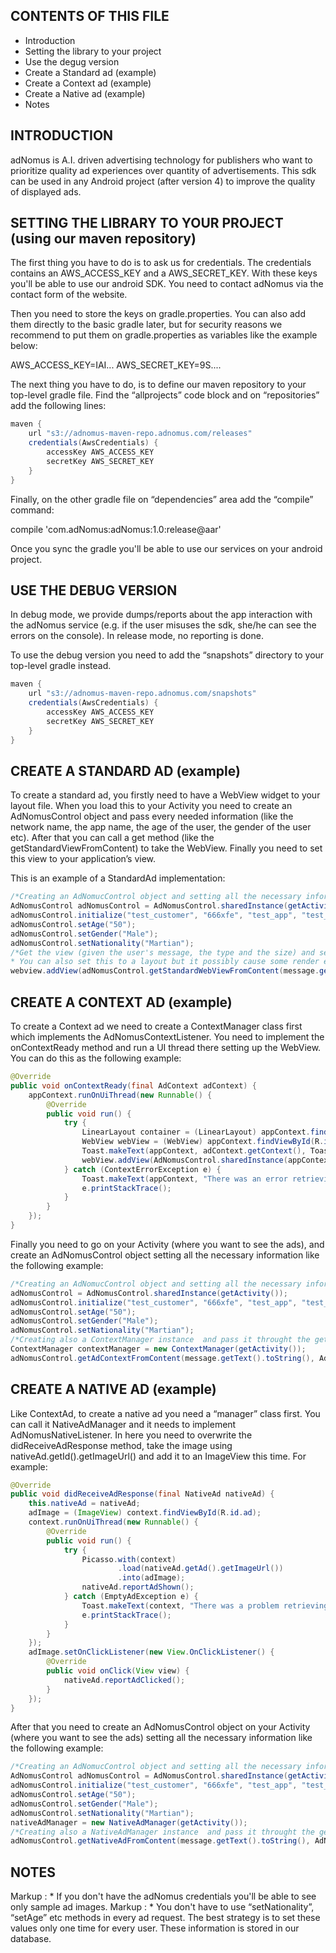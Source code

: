 CONTENTS OF THIS FILE
---------------------
   
 * Introduction
 * Setting the library to your project
 * Use the degug version
 * Create a Standard ad (example)
 * Create a Context ad (example)
 * Create a Native ad (example)
 * Notes
 

INTRODUCTION
------------

adNomus is A.I. driven advertising technology for publishers who want to prioritize quality ad experiences over quantity of advertisements. This sdk can be used in any Android project (after version 4) to improve the quality of displayed ads. 

SETTING THE LIBRARY TO YOUR PROJECT (using our maven repository)
------------

The first thing you have to do is to ask us for credentials. The credentials contains an AWS_ACCESS_KEY and a AWS_SECRET_KEY. With these keys you'll be able to use our android SDK. 
You need to contact adNomus via the contact form of the website.

Then you need to store the keys on gradle.properties. You can also add them directly to the basic gradle later, but for security reasons we recommend to put them on gradle.properties as variables like the example below: 

AWS_ACCESS_KEY=IAI...
AWS_SECRET_KEY=9S....

The next thing you have to do, is to define our maven repository to your top-level gradle file. Find the “allprojects” code block and on “repositories” add the following lines:

```java
maven {
    url "s3://adnomus-maven-repo.adnomus.com/releases"
    credentials(AwsCredentials) {
        accessKey AWS_ACCESS_KEY
        secretKey AWS_SECRET_KEY
    }
}
```

Finally, on the other gradle file on “dependencies” area add the “compile” command: 

compile 'com.adNomus:adNomus:1.0:release@aar'

Once you sync the gradle you'll be able to use our services on your android project. 



USE THE DEBUG VERSION
------------
In debug mode, we provide dumps/reports about the app interaction with the adNomus service (e.g. if the user 
misuses the sdk,  she/he can see the errors on the console). In release mode, no reporting is done. 

To use the debug version you need to add the “snapshots” directory to your top-level gradle instead.

```java
maven {
    url "s3://adnomus-maven-repo.adnomus.com/snapshots"
    credentials(AwsCredentials) {
        accessKey AWS_ACCESS_KEY
        secretKey AWS_SECRET_KEY
    }
}
```


CREATE A STANDARD AD (example)
------------

To create a standard ad, you firstly need to have a WebView widget to your layout file. When you load this to your Activity you need to create an AdNomusControl object and pass every needed information (like the network name, the app name, the age of the user, the gender of the user etc). After that you can call a get method (like the getStandardViewFromContent) to take the WebView. Finally you need to set this view to your application’s view. 

This is an example of a StandardAd implementation: 

```java
/*Creating an AdNomucControl object and setting all the necessary informations to it. */
AdNomusControl adNomusControl = AdNomusControl.sharedInstance(getActivity());
adNomusControl.initialize("test_customer", "666xfe", "test_app", "test_user");
adNomusControl.setAge("50");
adNomusControl.setGender("Male");
adNomusControl.setNationality("Martian");
/*Get the view (given the user's message, the type and the size) and set it to the webview.
* You can also set this to a layout but it possibly cause some render errors*/
webview.addView(adNomusControl.getStandardWebViewFromContent(message.getText().toString(), AdNomusControl.AdType.standard, AdNomusControl.AdSize.size_300x250));
```

CREATE A CONTEXT AD (example)
------------

To create a Context ad we need to create a ContextManager class first which implements the AdNomusContextListener. You need to implement the onContextReady method and run a UI thread there setting up the WebView. You can do this as the following example: 

```java
@Override
public void onContextReady(final AdContext adContext) {
    appContext.runOnUiThread(new Runnable() {
        @Override
        public void run() {
            try {
                LinearLayout container = (LinearLayout) appContext.findViewById(R.id.container);
                WebView webView = (WebView) appContext.findViewById(R.id.webview);
                Toast.makeText(appContext, adContext.getContext(), Toast.LENGTH_SHORT);
                webView.addView(AdNomusControl.sharedInstance(appContext).getStandardWebViewFromContext(adContext.getContext(), AdNomusControl.AdType.standard, AdNomusControl.AdSize.size_300x250));
            } catch (ContextErrorException e) {
                Toast.makeText(appContext, "There was an error retrieving the context", Toast.LENGTH_SHORT);
                e.printStackTrace();
            }
        }
    });
}
```
Finally you need to go on your Activity (where you want to see the ads), and create an AdNomusControl object setting all the necessary information like the following example: 
```java
/*Creating an AdNomucControl object and setting all the necessary information to it. */
adNomusControl = AdNomusControl.sharedInstance(getActivity());
adNomusControl.initialize("test_customer", "666xfe", "test_app", "test_user");
adNomusControl.setAge("50");
adNomusControl.setGender("Male");
adNomusControl.setNationality("Martian");
/*Creating also a ContextManager instance  and pass it throught the getAdContextFromContent method*/
ContextManager contextManager = new ContextManager(getActivity());
adNomusControl.getAdContextFromContent(message.getText().toString(), AdNomusControl.AdType.standard, AdNomusControl.AdSize.size_300x250, contextManager);
```
 
CREATE A NATIVE AD (example)
------------

Like ContextAd, to create a native ad you need a “manager” class first. You can call it NativeAdManager and it needs to implement AdNomusNativeListener. In here you need to overwrite the didReceiveAdResponse method, take the image using nativeAd.getId().getImageUrl() and add it to an ImageView this time. For example: 

```java
@Override
public void didReceiveAdResponse(final NativeAd nativeAd) {
    this.nativeAd = nativeAd;
    adImage = (ImageView) context.findViewById(R.id.ad);
    context.runOnUiThread(new Runnable() {
        @Override
        public void run() {
            try {
                Picasso.with(context)
                        .load(nativeAd.getAd().getImageUrl())
                        .into(adImage);
                nativeAd.reportAdShown();
            } catch (EmptyAdException e) {
                Toast.makeText(context, "There was a problem retrieving your ad.", Toast.LENGTH_SHORT);
                e.printStackTrace();
            }
        }
    });
    adImage.setOnClickListener(new View.OnClickListener() {
        @Override
        public void onClick(View view) {
            nativeAd.reportAdClicked();
        }
    });
}
```
After that you need to create an AdNomusControl object on your Activity  (where you want to see the ads) setting all the necessary information like the following example:

```java
/*Creating an AdNomucControl object and setting all the necessary information to it. */
AdNomusControl adNomusControl = AdNomusControl.sharedInstance(getActivity());
adNomusControl.initialize("test_customer", "666xfe", "test_app", "test_user");
adNomusControl.setAge("50");
adNomusControl.setGender("Male");
adNomusControl.setNationality("Martian");
nativeAdManager = new NativeAdManager(getActivity());
/*Creating also a NativeAdManager instance  and pass it throught the getNativeAdFromContent method*/
adNomusControl.getNativeAdFromContent(message.getText().toString(), AdNomusControl.AdType.standard, AdNomusControl.AdSize.size_300x250, nativeAdManager);
```

NOTES
------------

Markup : *  If you don't have the adNomus credentials you'll be able to see only sample ad images.
Markup : * You don't have to use “setNationality”, “setAge” etc methods in every ad request. The best strategy is to set these values only one time for every user. These information is stored in our database. 

